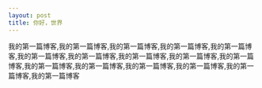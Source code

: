 ```yaml
---
layout: post
title: 你好，世界
---
```

我的第一篇博客,我的第一篇博客,我的第一篇博客,我的第一篇博客,我的第一篇博客,我的第一篇博客,我的第一篇博客,我的第一篇博客,我的第一篇博客,我的第一篇博客,我的第一篇博客,我的第一篇博客,我的第一篇博客,我的第一篇博客,我的第一篇博客,我的第一篇博客
